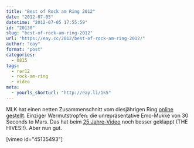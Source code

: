 ```yaml
---
title: "Best of Rock am Ring 2012"
date: "2012-07-05"
datetime: "2012-07-05 17:55:59"
id: "20130"
slug: "best-of-rock-am-ring-2012"
url: "https://eay.cc/2012/best-of-rock-am-ring-2012/"
author: "eay"
format: "post"
categories:
  - 0815
tags:
  - rar12
  - rock-am-ring
  - video
meta:
  - yourls_shorturl: "http://eay.li/1k5"
---
```


MLK hat einen netten Zusammenschnitt vom diesjährigen Ring [online gestellt](https://vimeo.com/45135493). Einziger Wermutstropfen: die unrepräsentative Emo-Mukke von 30 Seconds to Mars. Das hat beim [25 Jahre-Video](//eay.cc/2010/mini-doku-uber-25-jahre-rock-am-ring/) noch besser geklappt (THE HIVES!!). Aber nun gut.

\[vimeo id="45135493"\]

